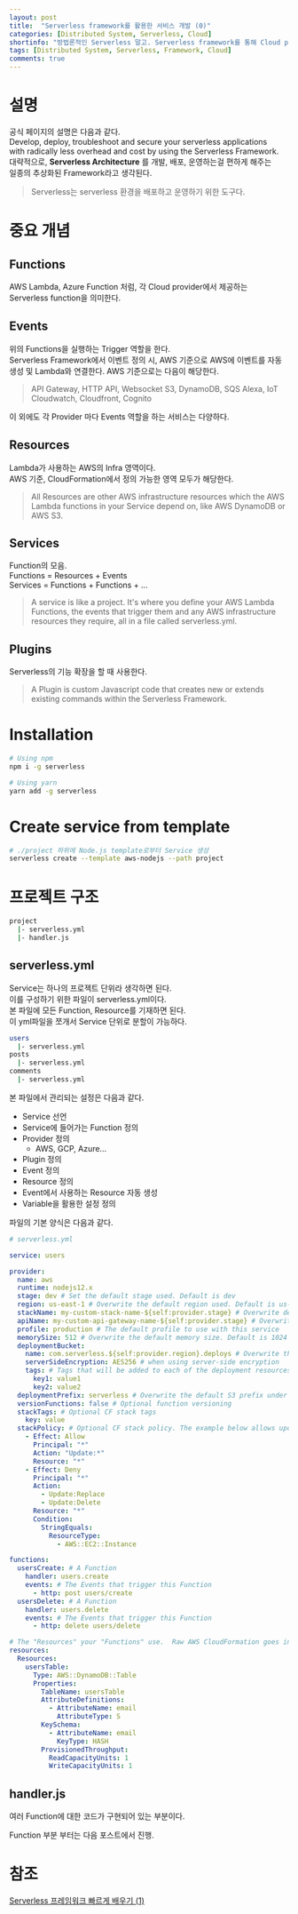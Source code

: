 ```yaml
---
layout: post
title:  "Serverless framework를 활용한 서비스 개발 (0)"
categories: [Distributed System, Serverless, Cloud]
shortinfo: "방법론적인 Serverless 말고. Serverless framework를 통해 Cloud provider에 묶이지 않고 App 을 배포해보자."
tags: [Distributed System, Serverless, Framework, Cloud]
comments: true
---
```


# 설명

공식 페이지의 설명은 다음과 같다.   
Develop, deploy, troubleshoot and secure your serverless applications   
with radically less overhead and cost by using the Serverless Framework.   
대략적으로, **Serverless Architecture** 를 개발, 배포, 운영하는걸 편하게 해주는   
일종의 추상화된 Framework라고 생각된다.

> Serverless는 serverless 환경을 배포하고 운영하기 위한 도구다.

# 중요 개념

## Functions

AWS Lambda, Azure Function 처럼, 각 Cloud provider에서 제공하는 Serverless function을 의미한다.

## Events

위의 Functions을 실행하는 Trigger 역할을 한다.   
Serverless Framework에서 이벤트 정의 시, AWS 기준으로 AWS에 이벤트를 자동 생성 및 Lambda와 연결한다.
AWS 기준으로는 다음이 해당한다.

> API Gateway, HTTP API, Websocket
> S3, DynamoDB, SQS
> Alexa, IoT
> Cloudwatch, Cloudfront, Cognito

이 외에도 각 Provider 마다 Events 역할을 하는 서비스는 다양하다.

## Resources

Lambda가 사용하는 AWS의 Infra 영역이다.   
AWS 기준, CloudFormation에서 정의 가능한 영역 모두가 해당한다.

> All Resources are other AWS infrastructure resources which the AWS Lambda functions in your Service depend on, like AWS DynamoDB or AWS S3.

## Services

Function의 모음.   
Functions = Resources + Events   
Services = Functions + Functions + ...

> A service is like a project. It's where you define your AWS Lambda Functions, the events that trigger them and any AWS infrastructure resources they require, all in a file called serverless.yml.

## Plugins

Serverless의 기능 확장을 할 때 사용한다.

> A Plugin is custom Javascript code that creates new or extends existing commands within the Serverless Framework.

# Installation

```bash
# Using npm
npm i -g serverless

# Using yarn
yarn add -g serverless
```

# Create service from template

```bash
# ./project 하위에 Node.js template로부터 Service 생성
serverless create --template aws-nodejs --path project
```

# 프로젝트 구조

```bash
project
  |- serverless.yml
  |- handler.js
```

## serverless.yml

Service는 하나의 프로젝트 단위라 생각하면 된다.   
이를 구성하기 위한 파일이 serverless.yml이다.   
본 파일에 모든 Function, Resource를 기재하면 된다.   
이 yml파일을 쪼개서 Service 단위로 분할이 가능하다.   

```bash
users
  |- serverless.yml
posts
  |- serverless.yml
comments
  |- serverless.yml
```

본 파일에서 관리되는 설정은 다음과 같다.   

- Service 선언
- Service에 들어가는 Function 정의
- Provider 정의
  - AWS, GCP, Azure...
- Plugin 정의
- Event 정의
- Resource 정의
- Event에서 사용하는 Resource 자동 생성
- Variable을 활용한 설정 정의

파일의 기본 양식은 다음과 같다.   

```yml
# serverless.yml

service: users

provider:
  name: aws
  runtime: nodejs12.x
  stage: dev # Set the default stage used. Default is dev
  region: us-east-1 # Overwrite the default region used. Default is us-east-1
  stackName: my-custom-stack-name-${self:provider.stage} # Overwrite default CloudFormation stack name. Default is ${self:service}-${self:provider.stage}
  apiName: my-custom-api-gateway-name-${self:provider.stage} # Overwrite default API Gateway name. Default is ${self:provider.stage}-${self:service}
  profile: production # The default profile to use with this service
  memorySize: 512 # Overwrite the default memory size. Default is 1024
  deploymentBucket:
    name: com.serverless.${self:provider.region}.deploys # Overwrite the default deployment bucket
    serverSideEncryption: AES256 # when using server-side encryption
    tags: # Tags that will be added to each of the deployment resources
      key1: value1
      key2: value2
  deploymentPrefix: serverless # Overwrite the default S3 prefix under which deployed artifacts should be stored. Default is serverless
  versionFunctions: false # Optional function versioning
  stackTags: # Optional CF stack tags
    key: value
  stackPolicy: # Optional CF stack policy. The example below allows updates to all resources except deleting/replacing EC2 instances (use with caution!)
    - Effect: Allow
      Principal: "*"
      Action: "Update:*"
      Resource: "*"
    - Effect: Deny
      Principal: "*"
      Action:
        - Update:Replace
        - Update:Delete
      Resource: "*"
      Condition:
        StringEquals:
          ResourceType:
            - AWS::EC2::Instance

functions:
  usersCreate: # A Function
    handler: users.create
    events: # The Events that trigger this Function
      - http: post users/create
  usersDelete: # A Function
    handler: users.delete
    events: # The Events that trigger this Function
      - http: delete users/delete

# The "Resources" your "Functions" use.  Raw AWS CloudFormation goes in here.
resources:
  Resources:
    usersTable:
      Type: AWS::DynamoDB::Table
      Properties:
        TableName: usersTable
        AttributeDefinitions:
          - AttributeName: email
            AttributeType: S
        KeySchema:
          - AttributeName: email
            KeyType: HASH
        ProvisionedThroughput:
          ReadCapacityUnits: 1
          WriteCapacityUnits: 1
```

## handler.js

여러 Function에 대한 코드가 구현되어 있는 부분이다.   

Function 부분 부터는 다음 포스트에서 진행.

# 참조

[Serverless 프레임워크 빠르게 배우기 (1)](https://changhoi.github.io/posts/serverless/serverless-framework-quicklearn-(1)/)   
